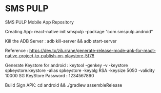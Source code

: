 # SMS PULP

SMS PULP Mobile App Repository


Creating App: 
react-native init smspulp -package "com.smspulp.android"

Kill the ADB Server : adb kill-server && adb start-server


Reference : https://dev.to/zilurrane/generate-release-mode-apk-for-react-native-project-to-publish-on-playstore-5f78

Generate Keystore for android : 
    keytool -genkey -v -keystore spkeystore.keystore -alias spkeystore -keyalg RSA -keysize 5050 -validity 10000
SG KeyStore Password : 
    1234567890

Build Sign APK:
    cd android && ./gradlew assembleRelease

